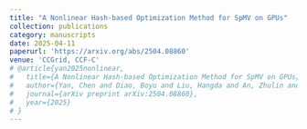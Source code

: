 ```yaml
---
title: "A Nonlinear Hash-based Optimization Method for SpMV on GPUs"
collection: publications
category: manuscripts
date: 2025-04-11
paperurl: 'https://arxiv.org/abs/2504.08860'
venue: 'CCGrid, CCF-C'
# @article{yan2025nonlinear,
#   title={A Nonlinear Hash-based Optimization Method for SpMV on GPUs},
#   author={Yan, Chen and Diao, Boyu and Liu, Hangda and An, Zhulin and Xu, Yongjun},
#   journal={arXiv preprint arXiv:2504.08860},
#   year={2025}
# }
---
```


	
